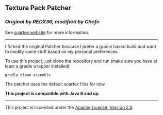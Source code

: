 ## Texture Pack Patcher

### _Original by REDX36, modified by Chefe_

See [soartex website](http://soartex.net/patcher) for more information.

* * *

I forked the original Patcher because I prefer a gradle based build and want to modify some stuff based on my personal preferences.

To use this project, just clone the repository and run (make sure you have at least a gradle wrapper installed)

```
gradle clean assemble
```

The patcher uses the default soartex files for now.


__This project is compatible with Java 6 and up.__

* * *

This project is liscensed under the [Apache License, Version 2.0](http://www.apache.org/licenses/LICENSE-2.0.html).
